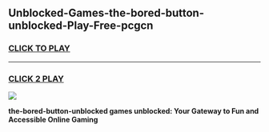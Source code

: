 
## Unblocked-Games-the-bored-button-unblocked-Play-Free-pcgcn
<h3>
<a href="https://premium76.site?title=the-bored-button-unblocked&ref=23A">CLICK TO PLAY</a></h3>
<hr>

<h3>
<a href="https://premium76.site?title=the-bored-button-unblocked&ref=23A">CLICK 2 PLAY</a>
  
</h3>

<a href="https://premium76.site?title=the-bored-button-unblocked&ref=23A"><img src="https://clearcache.store/games.png"></a>


**the-bored-button-unblocked games unblocked: Your Gateway to Fun and Accessible Online Gaming**
